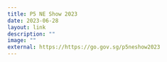 ```yaml
---
title: P5 NE Show 2023
date: 2023-06-28
layout: link
description: ""
image: ""
external: https://https://go.gov.sg/p5neshow2023
---
```

